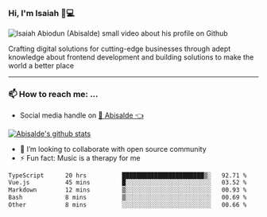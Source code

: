 ### Hi, I'm Isaiah 🌻💻

<img src="https://res.cloudinary.com/abisalde/image/upload/c_scale,h_311,w_816/v1616039512/Abisalde_github.gif" alt="Isaiah Abiodun (Abisalde) small video about his profile on Github">

Crafting digital solutions for cutting-edge businesses through adept knowledge about frontend development and building solutions to make the world a better place
<hr>

### 📫 How to reach me: ...
- Social media handle on <a href="https://twitter.com/abisalde">🔔  Abisalde   👈</a>


[![Abisalde's github stats](https://github-readme-stats.vercel.app/api?username=abisalde)](https://github.com/abisalde/github-readme-stats)

- 👯 I’m looking to collaborate with open source community
- ⚡ Fun fact: Music is a therapy for me


<!--
**abisalde/Abisalde** is a ✨ _special_ ✨ repository because its `README.md` (this file) appears on your GitHub profile.

Here are some ideas to get you started:


- 👯 I’m looking to collaborate with open source community
- 🤔 I’m looking for help with ...
- 💬 Ask me about ...
- 📫 How to reach me: ...
- 😄 Pronouns: ...
- ⚡ Fun fact: ...
-->

<!--START_SECTION:waka-->

```txt
TypeScript      20 hrs          ███████████████████████▒░   92.71 %
Vue.js          45 mins         █░░░░░░░░░░░░░░░░░░░░░░░░   03.52 %
Markdown        12 mins         ▒░░░░░░░░░░░░░░░░░░░░░░░░   00.93 %
Bash            8 mins          ▒░░░░░░░░░░░░░░░░░░░░░░░░   00.69 %
Other           8 mins          ░░░░░░░░░░░░░░░░░░░░░░░░░   00.66 %
```

<!--END_SECTION:waka-->

